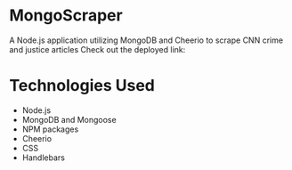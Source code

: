 # MongoScraper

A Node.js application utilizing MongoDB and Cheerio to scrape CNN crime and justice articles 
Check out the deployed link: 


# Technologies Used 

- Node.js 
- MongoDB and Mongoose 
- NPM packages 
- Cheerio 
- CSS
- Handlebars 
